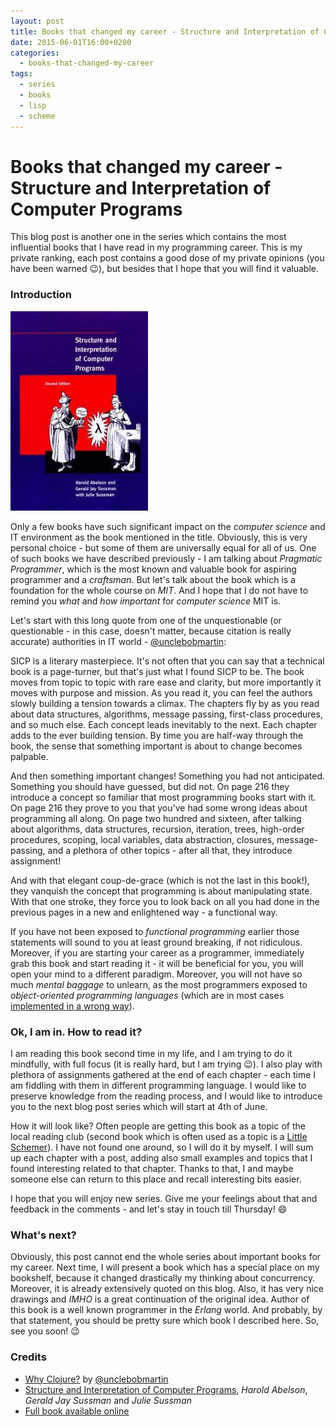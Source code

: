 ```yaml
---
layout: post
title: Books that changed my career - Structure and Interpretation of Computer Programs 
date: 2015-06-01T16:00+0200
categories:
  - books-that-changed-my-career
tags:
  - series
  - books
  - lisp
  - scheme
---
```


# Books that changed my career - Structure and Interpretation of Computer Programs

<quote class="disclaimer">This blog post is another one in the series which contains the most influential books that I have read in my programming career. This is my private ranking, each post contains a good dose of my private opinions (you have been warned :wink:), but besides that I hope that you will find it valuable.</quote>

### Introduction

<img class="right sicp-logo" alt="Structure and Interpretation of Computer Programs - Cover" src="/assets/SICPCover.jpg" />

Only a few books have such significant impact on the *computer science* and IT environment as the book mentioned in the title. Obviously, this is very personal choice - but some of them are universally equal for all of us. One of such books we have described previously - I am talking about *Pragmatic Programmer*, which is the most known and valuable book for aspiring programmer and a *craftsman*. But let's talk about the book which is a foundation for the whole course on *MIT*. And I hope that I do not have to remind you *what* and *how important* for *computer science* MIT is.

Let's start with this long quote from one of the unquestionable (or questionable - in this case, doesn't matter, because citation is really accurate) authorities in IT world - [@unclebobmartin](https://twitter.com/unclebobmartin):

<p>
  <quote class="citation">SICP is a literary masterpiece. It's not often that you can say that a technical book is a page-turner, but that's just what I found SICP to be.  The book moves from topic to topic with rare ease and clarity, but more importantly it moves with purpose and mission.  As you read it, you can feel the authors slowly building a tension towards a climax. The chapters fly by as you read about data structures, algorithms, message passing, first-class procedures, and so much else. Each concept leads inevitably to the next. Each chapter adds to the ever building tension. By time you are half-way through the book, the sense that something important is about to change becomes palpable.</quote>
</p>
<p>
<quote class="citation">And then something important changes! Something you had not anticipated. Something you should have guessed, but did not. On page 216 they introduce a concept so familiar that most programming books start with it. On page 216 they prove to you that you've had some wrong ideas about programming all along. On page two hundred and sixteen, after talking about algorithms, data structures, recursion, iteration, trees, high-order procedures, scoping, local variables, data abstraction, closures, message-passing, and a plethora of other topics - after all that, they introduce assignment!</quote>
</p>
<p>
  <quote class="citation">And with that elegant coup-de-grace (which is not the last in this book!), they vanquish the concept that programming is about manipulating state. With that one stroke, they force you to look back on all you had done in the previous pages in a new and enlightened way - a functional way.</quote>
</p>

If you have not been exposed to *functional programming* earlier those statements will sound to you at least ground breaking, if not ridiculous. Moreover, if you are starting your career as a programmer, immediately grab this book and start reading it - it will be beneficial for you, you will open your mind to a different paradigm. Moreover, you will not have so much *mental baggage* to unlearn, as the most programmers exposed to *object-oriented programming languages* (which are in most cases [implemented in a wrong way](http://c2.com/cgi/wiki?AlanKaysDefinitionOfObjectOriented)).

### Ok, I am in. How to read it?

I am reading this book second time in my life, and I am trying to do it mindfully, with full focus (it is really hard, but I am trying :wink:). I also play with plethora of assignments gathered at the end of each chapter - each time I am fiddling with them in different programming language. I would like to preserve knowledge from the reading process, and I would like to introduce you to the next blog post series which will start at 4th of June.

How it will look like? Often people are getting this book as a topic of the local reading club (second book which is often used as a topic is a [Little Schemer](http://mitpress.mit.edu/books/little-schemer)). I have not found one around, so I will do it by myself. I will sum up each chapter with a post, adding also small examples and topics that I found interesting related to that chapter. Thanks to that, I and maybe someone else can return to this place and recall interesting bits easier.

I hope that you will enjoy new series. Give me your feelings about that and feedback in the comments - and let's stay in touch till Thursday! :smile: 

### What's next?

Obviously, this post cannot end the whole series about important books for my career. Next time, I will present a book which has a special place on my bookshelf, because it changed drastically my thinking about concurrency. Moreover, it is already extensively quoted on this blog. Also, it has very nice drawings and *IMHO* is a great continuation of the original idea. Author of this book is a well known programmer in the *Erlang* world. And probably, by that statement, you should be pretty sure which book I described here. So, see you soon! :wink:

### Credits

- [Why Clojure?](http://thecleancoder.blogspot.com/2010/08/why-clojure.html) by [@unclebobmartin](https://twitter.com/unclebobmartin)
- [Structure and Interpretation of Computer Programs](http://mitpress.mit.edu/books/structure-and-interpretation-computer-programs), *Harold Abelson*, *Gerald Jay Sussman* and *Julie Sussman*
- [Full book available online](https://mitpress.mit.edu/sicp/full-text/book/book.html)
